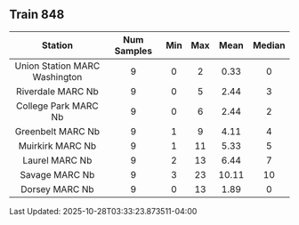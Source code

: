 ## Train 848

| Station | Num Samples | Min | Max | Mean | Median |
| :-----: | :---------: | :-: | :-: | :--: | :----: |
| Union Station MARC Washington | 9 | 0 | 2 | 0.33 | 0 |
| Riverdale MARC Nb | 9 | 0 | 5 | 2.44 | 3 |
| College Park MARC Nb | 9 | 0 | 6 | 2.44 | 2 |
| Greenbelt MARC Nb | 9 | 1 | 9 | 4.11 | 4 |
| Muirkirk MARC Nb | 9 | 1 | 11 | 5.33 | 5 |
| Laurel MARC Nb | 9 | 2 | 13 | 6.44 | 7 |
| Savage MARC Nb | 9 | 3 | 23 | 10.11 | 10 |
| Dorsey MARC Nb | 9 | 0 | 13 | 1.89 | 0 |


Last Updated: 2025-10-28T03:33:23.873511-04:00